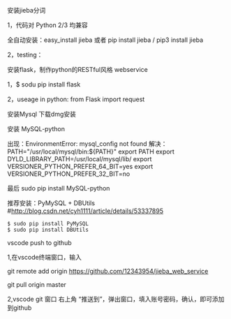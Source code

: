 

安装jieba分词

1，代码对 Python 2/3 均兼容

全自动安装：easy_install jieba 或者 pip install jieba / pip3 install jieba

2，testing：


安装flask，制作python的RESTful风格 webservice

1，$ sodu pip install flask

2，useage in python:
	from Flask import request


安装Mysql
下载dmg安装

安装	MySQL-python

出现：EnvironmentError: mysql_config not found
解决：
PATH="/usr/local/mysql/bin:${PATH}"
export PATH
export DYLD_LIBRARY_PATH=/usr/local/mysql/lib/
export VERSIONER_PYTHON_PREFER_64_BIT=yes
export VERSIONER_PYTHON_PREFER_32_BIT=no

最后
sudo pip install MySQL-python


推荐安装：PyMySQL + DBUtils
#http://blog.csdn.net/cyh1111/article/details/53337895

	$ sudo pip install PyMySQL
	$ sudo pip install DBUtils

vscode push to github

1,在vscode终端窗口，输入

git remote add origin https://github.com/12343954/jieba_web_service

git pull origin master

2,vscode git 窗口 右上角 “推送到”，弹出窗口，填入账号密码，确认，即可添加到github










